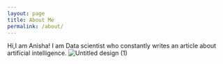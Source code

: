 ```yaml
---
layout: page
title: About Me
permalink: /about/
---
```


Hi,I am Anisha!
I am Data scientist who constantly writes an article about artificial intelligence.
![Untitled design (1)](https://user-images.githubusercontent.com/75604769/174605624-8db42b89-df73-40c9-9eda-a8bb97f8027b.png)

